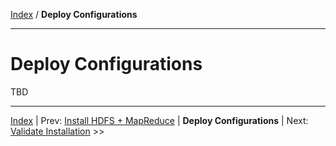 [Index](./index.md) / **Deploy Configurations**

------

Deploy Configurations
==========


TBD



------

[Index](./index.md)
|
Prev: [Install HDFS + MapReduce](./install-hdfs-mapreduce.md)
|
**Deploy Configurations**
|
Next: [Validate Installation](./validate-installation.md) >>
